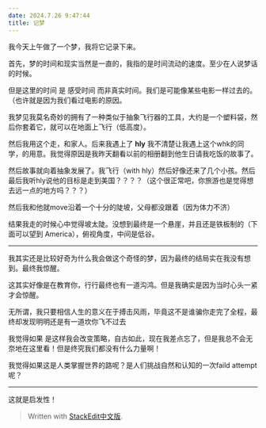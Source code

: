 ```yaml
---
date: 2024.7.26 9:47:44
title: 记梦
---
```


我今天上午做了一个梦，我将它记录下来。

首先，梦的时间和现实当然是一直的，我指的是时间流动的速度。至少在人说梦话的时候。

但是这里的时间 是 感受时间 而非真实时间。我们是可能像某些电影一样过去的。（也许就是因为我们看过电影的原因。

我梦见我莫名奇妙的拥有了一种类似于抽象飞行器的工具，大约是一个塑料袋，然后你套着它，就可以在地面上飞行（低高度）。

然后我用这个走，和家人。后来我遇上了 **hly** 我不清楚让我遇上这个whk的同学，的用意。我觉得原因是我昨天翻看以前的相册翻到他生日请我吃饭的故事了。

然后故事就向着抽象发展了。我飞行（with hly）然后好像还来了几个小孩。然后最后我听hly说他的目标是走到美国？？？？（这个很正常吧，你旅游也是觉得想去远一点的地方吗？？？）

然后我和他就move沿着一个十分的陡坡，父母都没跟着（因为体力不济）

结果我走的时候心中觉得坡太陡。没想到最终是一个悬崖，并且还是铁板制的（下面可以望到 America），俯视角度，中间是低谷。

---

我其实还是比较好奇为什么我会做这个奇怪的梦，因为最终的结局实在我没有想到。最终我惊醒。

这其实好像是在教育你，行行最终也有一道沟鸿。但是我确实是因为当时心头一紧才会惊醒。

无所谓，我只要相信人生的意义在于搏击风雨，毕竟这不是谁骗你走完了全程，最终却发现明明还是有一道坎你飞不过去

我觉得如果 是这样我会改变策略，自古如此，现在我差点忘了，但是我总不会无奈地在这里看！但是终究我们都没有什么力量啊！

我觉得如果这是人类掌握世界的路呢？是人们挑战自然和认知的一次faild attempt 呢？

---

这就是启发性！



> Written with [StackEdit中文版](https://stackedit.cn/).
<!--stackedit_data:
eyJoaXN0b3J5IjpbLTE1MTkwNzQwMCwyMDQ0MDYxNzA4XX0=
-->